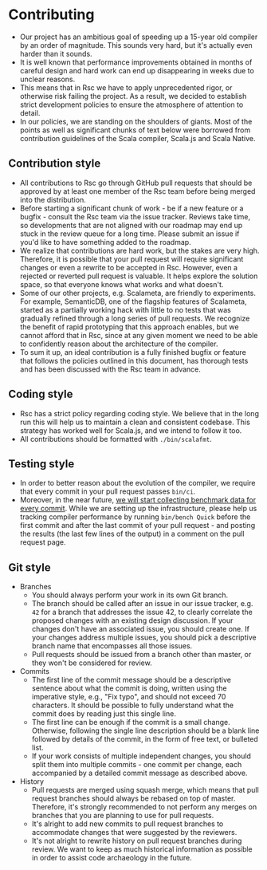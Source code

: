 <!-- Copyright (c) 2017-2018 Twitter, Inc. -->
<!-- Licensed under the Apache License, Version 2.0 (see LICENSE.md). -->

# Contributing

  * Our project has an ambitious goal of speeding up a 15-year old compiler
  by an order of magnitude. This sounds very hard, but it's actually even harder
  than it sounds.
  * It is well known that performance improvements obtained in months of
  careful design and hard work can end up disappearing in weeks due to
  unclear reasons.
  * This means that in Rsc we have to apply unprecedented rigor, or otherwise
  risk failing the project. As a result, we decided to establish strict
  development policies to ensure the atmosphere of attention to detail.
  * In our policies, we are standing on the shoulders of giants.
  Most of the points as well as significant chunks of text below were borrowed
  from contribution guidelines of the Scala compiler, Scala.js and Scala Native.

## Contribution style

  * All contributions to Rsc go through GitHub pull requests that should be
  approved by at least one member of the Rsc team before being merged into
  the distribution.
  * Before starting a significant chunk of work - be if a new feature or
  a bugfix - consult the Rsc team via the issue tracker. Reviews take time,
  so developments that are not aligned with our roadmap may end up stuck in
  the review queue for a long time. Please submit an issue if you'd like to
  have something added to the roadmap.
  * We realize that contributions are hard work, but the stakes are very high.
  Therefore, it is possible that your pull request will require significant
  changes or even a rewrite to be accepted in Rsc. However, even a rejected or
  reverted pull request is valuable. It helps explore the solution space,
  so that everyone knows what works and what doesn't.
  * Some of our other projects, e.g. Scalameta, are friendly to experiments.
  For example, SemanticDB, one of the flagship features of Scalameta, started
  as a partially working hack with little to no tests that was gradually refined
  through a long series of pull requests. We recognize the benefit of rapid
  prototyping that this approach enables, but we cannot afford that in Rsc,
  since at any given moment we need to be able to confidently reason about the
  architecture of the compiler.
  * To sum it up, an ideal contribution is a fully finished bugfix or feature
  that follows the policies outlined in this document, has thorough tests and
  has been discussed with the Rsc team in advance.

## Coding style

  * Rsc has a strict policy regarding coding style. We believe that in the long
  run this will help us to maintain a clean and consistent codebase.
  This strategy has worked well for Scala.js, and we intend to follow it too.
  * All contributions should be formatted with `./bin/scalafmt`.

## Testing style

  * In order to better reason about the evolution of the compiler,
  we require that every commit in your pull request passes `bin/ci`.
  * Moreover, in the near future, [we will start collecting benchmark data
  for every commit](https://github.com/twitter/reasonable-scala/issues/3).
  While we are setting up the infrastructure, please help us tracking
  compiler performance by running `bin/bench Quick` before the first commit
  and after the last commit of your pull request - and posting the results
  (the last few lines of the output) in a comment on the pull request page.

## Git style

  * Branches
    * You should always perform your work in its own Git branch.
    * The branch should be called after an issue in our issue tracker,
    e.g. `42` for a branch that addresses the issue 42, to clearly
    correlate the proposed changes with an existing design discussion.
    If your changes don't have an associated issue, you should create one.
    If your changes address multiple issues, you should pick a descriptive
    branch name that encompasses all those issues.
    * Pull requests should be issued from a branch other than master,
    or they won't be considered for review.
  * Commits
    * The first line of the commit message should be a descriptive sentence
    about what the commit is doing, written using the imperative style,
    e.g., "Fix typo", and should not exceed 70 characters. It should be possible
    to fully understand what the commit does by reading just this single line.
    * The first line can be enough if the commit is a small change. Otherwise,
    following the single line description should be a blank line followed by
    details of the commit, in the form of free text, or bulleted list.
    * If your work consists of multiple independent changes, you should split
    them into multiple commits - one commit per change, each accompanied by
    a detailed commit message as described above.
  * History
    * Pull requests are merged using squash merge, which means that pull request
    branches should always be rebased on top of master. Therefore, it's
    strongly recommended to not perform any merges on branches that you are
    planning to use for pull requests.
    * It's alright to add new commits to pull request branches to accommodate
    changes that were suggested by the reviewers.
    * It's not alright to rewrite history on pull request branches during review.
    We want to keep as much historical information as possible in order
    to assist code archaeology in the future.
